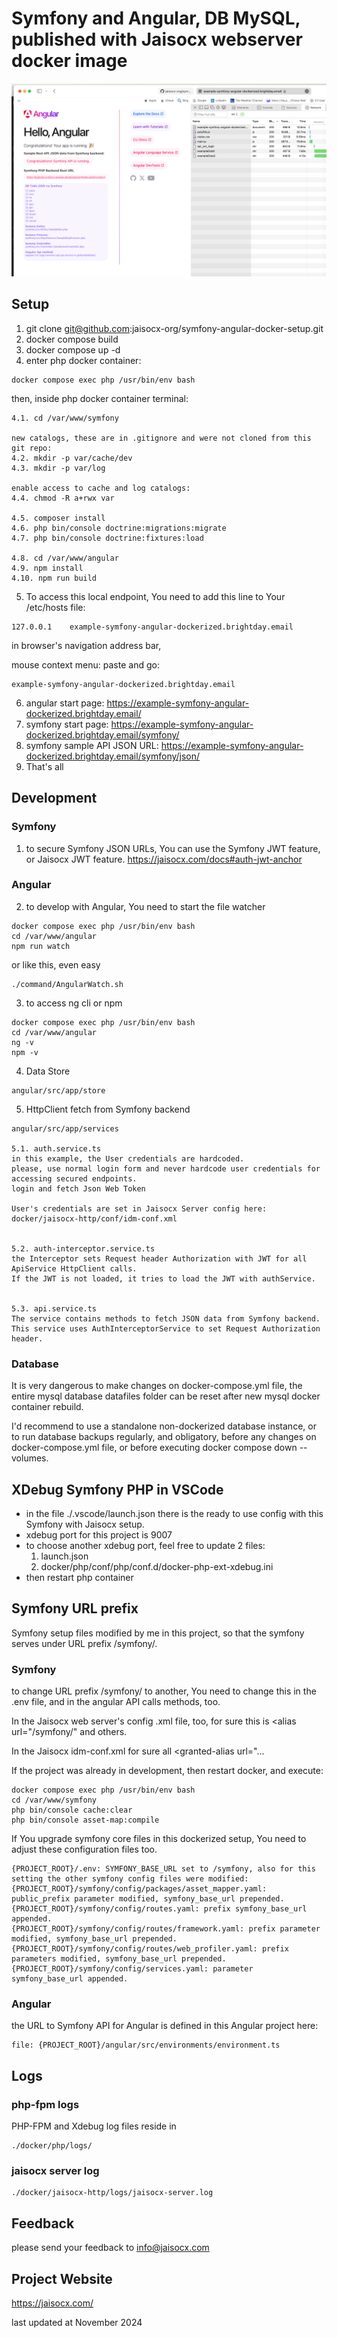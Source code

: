 # Symfony and Angular, DB MySQL, published with Jaisocx webserver docker image

![Symfony and Angular, published with Jaisocx webserver docker image](./Screenshot_2024-11-01_at_02.03.19.png)


## Setup 
1. git clone git@github.com:jaisocx-org/symfony-angular-docker-setup.git
2. docker compose build
3. docker compose up -d
4. enter php docker container:
```
docker compose exec php /usr/bin/env bash
```

then, inside php docker container terminal:
```
4.1. cd /var/www/symfony

new catalogs, these are in .gitignore and were not cloned from this git repo:
4.2. mkdir -p var/cache/dev
4.3. mkdir -p var/log

enable access to cache and log catalogs:
4.4. chmod -R a+rwx var

4.5. composer install
4.6. php bin/console doctrine:migrations:migrate
4.7. php bin/console doctrine:fixtures:load

4.8. cd /var/www/angular
4.9. npm install
4.10. npm run build
```

5. To access this local endpoint, You need to add this line to Your /etc/hosts file:
```
127.0.0.1    example-symfony-angular-dockerized.brightday.email
```

in browser's navigation address bar, 

mouse context menu: paste and go:
```
example-symfony-angular-dockerized.brightday.email
```


6. angular start page: https://example-symfony-angular-dockerized.brightday.email/
7. symfony start page: https://example-symfony-angular-dockerized.brightday.email/symfony/
8. symfony sample API JSON URL: https://example-symfony-angular-dockerized.brightday.email/symfony/json/
9. That's all

## Development
### Symfony
1. to secure Symfony JSON URLs, 
You can use the Symfony JWT feature, 
or Jaisocx JWT feature. https://jaisocx.com/docs#auth-jwt-anchor

### Angular
2. to develop with Angular, You need to start the file watcher
```
docker compose exec php /usr/bin/env bash
cd /var/www/angular
npm run watch
```

or like this, even easy
```
./command/AngularWatch.sh
```

3. to access ng cli or npm
```
docker compose exec php /usr/bin/env bash
cd /var/www/angular
ng -v
npm -v
```

4. Data Store
```
angular/src/app/store
```

5. HttpClient fetch from Symfony backend
```
angular/src/app/services

5.1. auth.service.ts
in this example, the User credentials are hardcoded.
please, use normal login form and never hardcode user credentials for accessing secured endpoints.
login and fetch Json Web Token

User's credentials are set in Jaisocx Server config here:
docker/jaisocx-http/conf/idm-conf.xml


5.2. auth-interceptor.service.ts
the Interceptor sets Request header Authorization with JWT for all ApiService HttpClient calls.
If the JWT is not loaded, it tries to load the JWT with authService.


5.3. api.service.ts 
The service contains methods to fetch JSON data from Symfony backend.
This service uses AuthInterceptorService to set Request Authorization header.
```

### Database
It is very dangerous to make changes on docker-compose.yml file, 
the entire mysql database datafiles folder can be reset after new mysql docker container rebuild.

I'd recommend to use a standalone non-dockerized database instance, 
or to run database backups regularly, 
and obligatory, before any changes on docker-compose.yml file, 
or before executing docker compose down --volumes.



## XDebug Symfony PHP in VSCode
- in the file ./.vscode/launch.json there is the ready to use config with this Symfony with Jaisocx setup.
- xdebug port for this project is 9007
- to choose another xdebug port, feel free to update 2 files: 
  1. launch.json 
  2. docker/php/conf/php/conf.d/docker-php-ext-xdebug.ini
- then restart php container  


## Symfony URL prefix
Symfony setup files modified by me in this project, so that the symfony serves under URL prefix /symfony/.

### Symfony
to change URL prefix /symfony/ to another, You need to change this in the .env file,
and in the angular API calls methods, too.

In the Jaisocx web server's config .xml file, too, for sure
this is &lt;alias url="/symfony/" and others.

In the Jaisocx idm-conf.xml for sure all &lt;granted-alias url="...

If the project was already in development, then restart docker, and execute:
```
docker compose exec php /usr/bin/env bash
cd /var/www/symfony
php bin/console cache:clear 
php bin/console asset-map:compile
```

If You upgrade symfony core files in this dockerized setup, You need to adjust these configuration files too.
```
{PROJECT_ROOT}/.env: SYMFONY_BASE_URL set to /symfony, also for this setting the other symfony config files were modified:
{PROJECT_ROOT}/symfony/config/packages/asset_mapper.yaml: public_prefix parameter modified, symfony_base_url prepended.
{PROJECT_ROOT}/symfony/config/routes.yaml: prefix symfony_base_url appended.
{PROJECT_ROOT}/symfony/config/routes/framework.yaml: prefix parameter modified, symfony_base_url prepended.
{PROJECT_ROOT}/symfony/config/routes/web_profiler.yaml: prefix parameters modified, symfony_base_url prepended.
{PROJECT_ROOT}/symfony/config/services.yaml: parameter symfony_base_url appended.
```

### Angular
the URL to Symfony API for Angular is defined in this Angular project here:
```
file: {PROJECT_ROOT}/angular/src/environments/environment.ts
```


## Logs

### php-fpm logs
PHP-FPM and  Xdebug log files reside in 
```
./docker/php/logs/
```


### jaisocx server log
```
./docker/jaisocx-http/logs/jaisocx-server.log
```


## Feedback
please send your feedback to info@jaisocx.com


## Project Website
https://jaisocx.com/


last updated at November 2024

